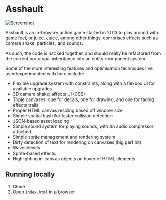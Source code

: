 # Asshault

![Screenshot](http://i.imgur.com/lzGBXrD.png)

Asshault is an in-browser action game started in 2013 to play around with [game feel](https://www.youtube.com/watch?v=AJdEqssNZ-U), or [juice](https://www.youtube.com/watch?v=Fy0aCDmgnxg). Juice, among other things, comprises effects such as camera shake, particles, and sounds.

As such, the code is hacked together, and should really be refactored from the current prototypal inheritance into an entity-component system.

Some of the more interesting features and optimisation techniques I've used/experimented with here include:

* Flexible upgrade system with constraints, along with a flexbox UI for available upgrades
* 3D camera shake; affects UI (CSS)
* Triple canvases, one for decals, one for drawing, and one for fading effects trails
* Proper HTML canvas resizing based off window size
* Simple spatial hash for faster collision detection
* JSON-based asset loading
* Simple sound system for playing sounds, with an audio compressor attached
* Simple sprite management and rendering system
* Dirty detection of text for rendering on canvases (big perf hit)
* Waves/levels
* Sprite-based effects
* Highlighting in-canvas objects on hover of HTML elements

## Running locally
1. Clone
2. Open `index.html` in a browser
